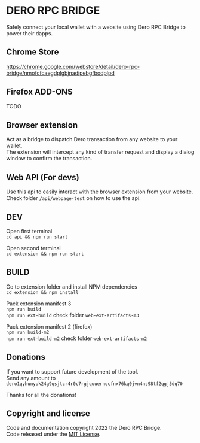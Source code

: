 # DERO RPC BRIDGE

Safely connect your local wallet with a website using Dero RPC Bridge to power their dapps.

## Chrome Store

<https://chrome.google.com/webstore/detail/dero-rpc-bridge/nmofcfcaegdplgbjnadipebgfbodplpd>

## Firefox ADD-ONS

TODO

## Browser extension

Act as a bridge to dispatch Dero transaction from any website to your wallet.  
The extension will intercept any kind of transfer request and display a dialog window to confirm the transaction.

## Web API (For devs)

Use this api to easily interact with the browser extension from your website.  
Check folder `/api/webpage-test` on how to use the api.

## DEV

Open first terminal  
`cd api && npm run start`

Open second terminal  
`cd extension && npm run start`  

## BUILD

Go to extension folder and install NPM dependencies  
`cd extension && npm install`  

Pack extension manifest 3  
`npm run build`  
`npm run ext-build` check folder `web-ext-artifacts-m3`  

Pack extension manifest 2 (firefox)  
`npm run build-m2`  
`npm run ext-build-m2` check folder `web-ext-artifacts-m2`  

## Donations

If you want to support future development of the tool.  
Send any amount to `dero1qyhunyuk24g9qsjtcr4r0c7rgjquuernqcfnx76kq0jvn4ns98tf2qgj5dq70`  

Thanks for all the donations!  

## Copyright and license

Code and documentation copyright 2022 the Dero RPC Bridge.  
Code released under the [MIT License](https://github.com/g45t345rt/dero-rpc-bridge/blob/master/LICENSE).  
